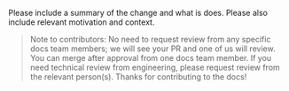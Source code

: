 Please include a summary of the change and what is does. Please also include relevant motivation and context.

> Note to contributors:
> No need to request review from any specific docs team members; we will see your PR and one of us will review. You can merge after approval from one docs team member.
> If you need technical review from engineering, please request review from the relevant person(s).
> Thanks for contributing to the docs!
